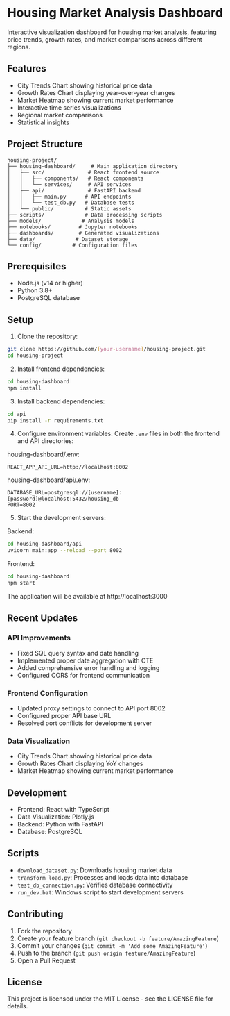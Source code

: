 # Housing Market Analysis Dashboard

Interactive visualization dashboard for housing market analysis, featuring price trends, growth rates, and market comparisons across different regions.

## Features

- City Trends Chart showing historical price data
- Growth Rates Chart displaying year-over-year changes
- Market Heatmap showing current market performance
- Interactive time series visualizations
- Regional market comparisons
- Statistical insights

## Project Structure

```
housing-project/
├── housing-dashboard/     # Main application directory
│   ├── src/              # React frontend source
│   │   ├── components/   # React components
│   │   └── services/     # API services
│   ├── api/              # FastAPI backend
│   │   ├── main.py      # API endpoints
│   │   └── test_db.py   # Database tests
│   └── public/          # Static assets
├── scripts/             # Data processing scripts
├── models/             # Analysis models
├── notebooks/         # Jupyter notebooks
├── dashboards/        # Generated visualizations
├── data/             # Dataset storage
└── config/          # Configuration files
```

## Prerequisites

- Node.js (v14 or higher)
- Python 3.8+
- PostgreSQL database

## Setup

1. Clone the repository:
```bash
git clone https://github.com/[your-username]/housing-project.git
cd housing-project
```

2. Install frontend dependencies:
```bash
cd housing-dashboard
npm install
```

3. Install backend dependencies:
```bash
cd api
pip install -r requirements.txt
```

4. Configure environment variables:
Create `.env` files in both the frontend and API directories:

housing-dashboard/.env:
```
REACT_APP_API_URL=http://localhost:8002
```

housing-dashboard/api/.env:
```
DATABASE_URL=postgresql://[username]:[password]@localhost:5432/housing_db
PORT=8002
```

5. Start the development servers:

Backend:
```bash
cd housing-dashboard/api
uvicorn main:app --reload --port 8002
```

Frontend:
```bash
cd housing-dashboard
npm start
```

The application will be available at http://localhost:3000

## Recent Updates

### API Improvements
- Fixed SQL query syntax and date handling
- Implemented proper date aggregation with CTE
- Added comprehensive error handling and logging
- Configured CORS for frontend communication

### Frontend Configuration
- Updated proxy settings to connect to API port 8002
- Configured proper API base URL
- Resolved port conflicts for development server

### Data Visualization
- City Trends Chart showing historical price data
- Growth Rates Chart displaying YoY changes
- Market Heatmap showing current market performance

## Development

- Frontend: React with TypeScript
- Data Visualization: Plotly.js
- Backend: Python with FastAPI
- Database: PostgreSQL

## Scripts

- `download_dataset.py`: Downloads housing market data
- `transform_load.py`: Processes and loads data into database
- `test_db_connection.py`: Verifies database connectivity
- `run_dev.bat`: Windows script to start development servers

## Contributing

1. Fork the repository
2. Create your feature branch (`git checkout -b feature/AmazingFeature`)
3. Commit your changes (`git commit -m 'Add some AmazingFeature'`)
4. Push to the branch (`git push origin feature/AmazingFeature`)
5. Open a Pull Request

## License

This project is licensed under the MIT License - see the LICENSE file for details.
